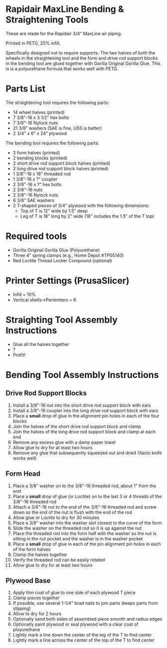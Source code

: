 # Rapidair MaxLine Bending & Straightening Tools

These are made for the Rapidair 3/4" MaxLine air piping.

Printed in PETG, 25% infill.

Specifically designed not to require supports. The two halves of both the
wheels in the straightening tool and the form and drive rod support blocks in
the bending tool are glued together with Gorilla Original Gorilla Glue. This is
is a polyurethane formula that works well with PETG.

# Parts List
The straightening tool requires the following parts:
* 14 wheel halves (printed)
* 7 3/8"-16 x 3 1/2" hex bolts
* 7 3/8"-16 Nylock nuts
* 21 3/8" washers (SAE is fine, USS is better)
* 2 3/4" x 6" x 24" plywood

The bending tool requires the following parts:
* 2 form halves (printed)
* 2 bending blocks (printed)
* 2 short drive rod support block halves (printed)
* 2 long drive rod support block halves (printed)
* 1 3/8"-16 x 18" threaded rod
* 1 3/8"-16 x ?" coupler
* 2 3/8"-16 x ?" hex bolts
* 2 3/8"-16 nuts
* 2 3/8"-16 Nylock nuts
* 6 3/8" SAE washers
* 2 T-shaped pieces of 3/4" plywood with the following dimensions:
  * Top of T is 12" wide by 1.5" deep
  * Leg of T is 18" long by 2" wide (18" includes the 1.5" of the T top)

# Required tools
* Gorilla Original Gorilla Glue (Polyurethane)
* Three 4" spring clamps (e.g., Home Depot #TP05140)
* Red Loctite Thread Locker Compound (optional)

# Printer Settings (PrusaSlicer)
* Infill = 10%
* Vertical shells-\>Periemters = 6

# Straighting Tool Assembly Instructions
* Glue all the halves together
* ?
* Profit!

# Bending Tool Assembly Instructions
## Drive Rod Support Blocks
1. Install a 3/8"-16 nut into the short drive rod support block with ears
1. Install a 3/8"-16 coupler into the long drive rod support block with ears
1. Place a **small** drop of glue in the alignment pin holes in each of the four blocks
1. Join the halves of the short drive rod support block and clamp
1. Join the halves of the long drive rod support block and clamp at each end
1. Remove any excess glue with a damp paper towel
1. Allow glue to dry for at least two hours
1. Remove any glue that subsequently squeezed out and dried (Xacto knife works well)
## Form Head
1. Place a 3/8" washer on to the 3/8"-16 threaded rod, about 1" from the end
1. Place a **small** drop of glue (or Loctite) on to the last 3 or 4 threads of the 3/8"-16 threaded rod
1. Attach a 3/8"-16 nut to the end of the 3/8"-16 threaded rod and screw down so the end of the nut is flush with the end of the rod
1. Allow glue or Loctite to dry for 30 minutes
1. Place a 3/8" washer into the washer slot closest to the curve of the form
1. Slide the washer on the threaded rod so it is up against the nut
1. Place the threaded rod into the form half with the washer so the nut is sitting in the nut pocket and the washer is in the washer pocket
1. Place a **small** drop of glue in each of the pin alignment pin holes in each of the form halves
1. Clamp the halves together
1. Verify the threaded rod can be easily rotated
1. Allow glue to dry for at least two hours
## Plywood Base
1. Apply thin coat of glue to one side of each plywood T piece
1. Clamp pieces together
1. If possible, use several 1-1/4" brad nails to join parts (keeps parts from slipping)
1. Allow to dry for 2 hours
1. Optionally sand both sides of assembled piece smooth and radius edges
1. Optionally paint plywood or seal plywood with a clear coat of ployurethane
1. Lightly mark a line down the center of the leg of the T to find center
1. Lightly mark a line across the center of the top of the T to find center
